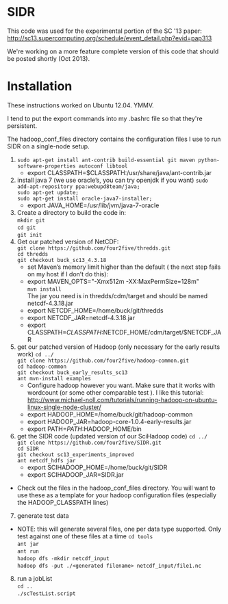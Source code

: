 SIDR
====

This code was used for the experimental portion of the SC '13 paper: http://sc13.supercomputing.org/schedule/event_detail.php?evid=pap313

We're working on a more feature complete version of this code that should be posted shortly (Oct 2013).

Installation 
====
These instructions worked on Ubuntu 12.04. YMMV.

I tend to put the export commands into my .bashrc file so that they're persistent.

The hadoop_conf_files directory contains the configuration files I use to run SIDR on a single-node setup. 

1. `sudo apt-get install ant-contrib build-essential git maven python-software-properties autoconf libtool`
    * export CLASSPATH=$CLASSPATH:/usr/share/java/ant-contrib.jar
2. install java 7 (we use oracle’s, you can try openjdk if you want)
    `sudo add-apt-repository ppa:webupd8team/java;`  
    `sudo apt-get update;`   
    `sudo apt-get install oracle-java7-installer;`   
    * export JAVA_HOME=/usr/lib/jvm/java-7-oracle     
3. Create a directory to build the code in:   
    `mkdir git`                                  
    `cd git`   
    `git init`   
4. Get our patched version of NetCDF:   
    `git clone https://github.com/four2five/thredds.git`   
    `cd thredds`   
    `git checkout buck_sc13_4.3.18`   
    * set Maven’s memory limit higher than the default ( the next step fails on my host if I don’t do this):     
    * export MAVEN_OPTS="-Xmx512m -XX:MaxPermSize=128m"   
    `mvn install`    
    The jar you need is in thredds/cdm/target and should be named netcdf-4.3.18.jar   
    * export NETCDF_HOME=/home/buck/git/thredds    
    * export NETCDF_JAR=netcdf-4.3.18.jar    
    * export CLASSPATH=$CLASSPATH:$NETCDF_HOME/cdm/target/$NETCDF_JAR    
5. get our patched version of Hadoop (only necessary for the early results work)
   `cd ../`   
   `git clone https://github.com/four2five/hadoop-common.git`   
   `cd hadoop-common`    
   `git checkout buck_early_results_sc13`    
   `ant mvn-install examples`    
   * Configure hadoop however you want. Make sure that it works with wordcount (or some other comparable test ). I like this tutorial: http://www.michael-noll.com/tutorials/running-hadoop-on-ubuntu-linux-single-node-cluster/    
    * export HADOOP_HOME=/home/buck/git/hadoop-common    
    * export HADOOP_JAR=hadoop-core-1.0.4-early-results.jar    
    * export PATH=$PATH:$HADOOP_HOME/bin    
6. get the SIDR code (updated version of our SciHadoop code)
   `cd ../`    
   `git clone https://github.com/four2five/SIDR.git`    
   `cd SIDR`     
   `git checkout sc13_experiments_improved`    
   `ant netcdf_hdfs jar`    
    * export SCIHADOOP_HOME=/home/buck/git/SIDR    
    * export SCIHADOOP_JAR=SIDR.jar    
  * Check out the files in the hadoop_conf_files directory. You will want to use these as a template for your hadoop configuration files (especially the HADOOP_CLASSPATH lines)
7. generate test data    
  * NOTE: this will generate several files, one per data type supported. Only test against one of these files at a time
   `cd tools`    
   `ant jar`    
   `ant run`    
   `hadoop dfs -mkdir netcdf_input`    
   `hadoop dfs -put ./<generated filename> netcdf_input/file1.nc`    
8. run a jobList    
   `cd ..`    
   `./scTestList.script`    

